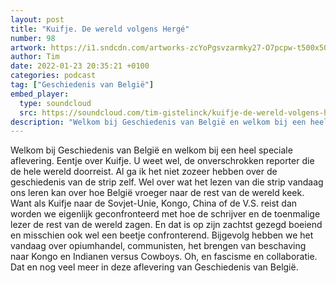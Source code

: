 ```yaml
---
layout: post
title: "Kuifje. De wereld volgens Hergé"
number: 98
artwork: https://i1.sndcdn.com/artworks-zcYoPgsvzarmky27-O7pcpw-t500x500.jpg
author: Tim
date: 2022-01-23 20:35:21 +0100
categories: podcast
tag: ["Geschiedenis van België"]
embed_player:
  type: soundcloud
  src: https://soundcloud.com/tim-gistelinck/kuifje-de-wereld-volgens-herge
description: "Welkom bij Geschiedenis van België en welkom bij een heel speciale aflevering."
---
```

Welkom bij Geschiedenis van België en welkom bij een heel speciale aflevering. Eentje over Kuifje. U weet wel, de onverschrokken reporter die de hele wereld doorreist. Al ga ik het niet zozeer hebben over de geschiedenis van de strip zelf. Wel over wat het lezen van die strip vandaag ons leren kan over hoe België vroeger naar de rest van de wereld keek. Want als Kuifje naar de Sovjet-Unie, Kongo, China of de V.S. reist dan worden we eigenlijk geconfronteerd met hoe de schrijver en de toenmalige lezer de rest van de wereld zagen. En dat is op zijn zachtst gezegd boeiend en misschien ook wel een beetje confronterend. Bijgevolg hebben we het vandaag over opiumhandel, communisten, het brengen van beschaving naar Kongo en Indianen versus Cowboys. Oh, en fascisme en collaboratie. Dat en nog veel meer in deze aflevering van Geschiedenis van België.